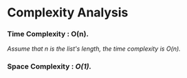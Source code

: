 # Complexity Analysis

### Time Complexity :  O(n). 
*Assume that n is the list's length, the time complexity is O(n).*

### Space Complexity : *O(1).*
